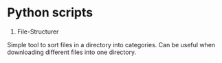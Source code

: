 # Python scripts


1. File-Structurer
   
Simple tool to sort files in a directory into categories. Can be useful when downloading different files into one directory.
